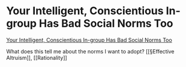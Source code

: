 # Your Intelligent, Conscientious In-group Has Bad Social Norms Too
[Your Intelligent, Conscientious In-group Has Bad Social Norms Too](https://sashachapin.substack.com/p/your-intelligent-conscientious-in?utm_source=80%2C000+Hours+mailing+list&utm_campaign=b1aaf15ff4-RESEARCHNEWSLETTER_DEC_2021&utm_medium=email&utm_term=0_43bc1ae55c-b1aaf15ff4-352142737)

What does this tell me about the norms I want to adopt? [[§Effective Altruism]], [[Rationality]]

<!-- #Readable -->

<!-- {BearID:3E815602-F779-47C0-B552-EB02CC13D412-86920-000012E387F73336} -->
